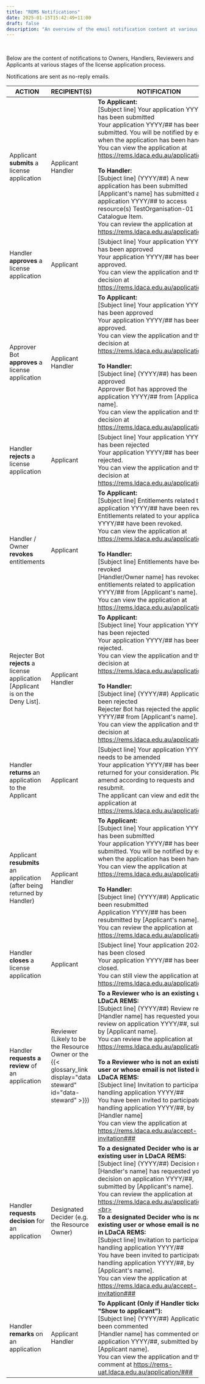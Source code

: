```yaml
---
title: "REMS Notifications"
date: 2025-01-15T15:42:49+11:00
draft: false
description: "An overview of the email notification content at various stages of the license application process."
---
```


<br>

Below are the content of notifications to Owners, Handlers, Reviewers and Applicants at various stages of the license application process.

Notifications are sent as no-reply emails.

| ACTION                                                                          | RECIPIENT(S)                                                                                                     | NOTIFICATION                                                                                                                                                                                                                                                                                                                                                                                                                                                                                                                                                                                                                                                                      |
| ------------------------------------------------------------------------------- | ---------------------------------------------------------------------------------------------------------------- | --------------------------------------------------------------------------------------------------------------------------------------------------------------------------------------------------------------------------------------------------------------------------------------------------------------------------------------------------------------------------------------------------------------------------------------------------------------------------------------------------------------------------------------------------------------------------------------------------------------------------------------------------------------------------------- |
| Applicant **submits** a license application                                     | Applicant<br>Handler                                                                                             | **To Applicant:**<br>[Subject line] Your application YYYY/## has been submitted<br>Your application YYYY/## has been submitted. You will be notified by email when the application has been handled.<br>You can view the application at https://rems.ldaca.edu.au/application/###<br><br>**To Handler:**<br>[Subject line] (YYYY/##) A new application has been submitted<br>[Applicant's name] has submitted a new application YYYY/## to access resource(s) TestOrganisation-01 Catalogue Item.<br>You can review the application at https://rems.ldaca.edu.au/application/###                                                                                                  |
| Handler **approves** a license application                                      | Applicant                                                                                                        | [Subject line] Your application YYYY/## has been approved<br>Your application YYYY/## has been approved.<br>You can view the application and the decision at https://rems.ldaca.edu.au/application/###                                                                                                                                                                                                                                                                                                                                                                                                                                                                            |
| Approver Bot **approves** a license application                                 | Applicant<br>Handler                                                                                             | **To Applicant:**<br>[Subject line] Your application YYYY/## has been approved<br>Your application YYYY/## has been approved.<br>You can view the application and the decision at https://rems.ldaca.edu.au/application/###<br><br>**To Handler:**<br>[Subject line] (YYYY/##) has been approved<br>Approver Bot has approved the application YYYY/## from [Applicant's name].<br>You can view the application and the decision at https://rems.ldaca.edu.au/application/###                                                                                                                                                                                                      |
| Handler **rejects** a license application                                       | Applicant                                                                                                        | [Subject line] Your application YYYY/## has been rejected<br>Your application YYYY/## has been rejected.<br>You can view the application and the decision at https://rems.ldaca.edu.au/application/###                                                                                                                                                                                                                                                                                                                                                                                                                                                                            |
| Handler / Owner **revokes** entitlements                                        | Applicant                                                                                                        | **To Applicant:**<br>[Subject line] Entitlements related to your application YYYY/## have been revoked<br>Entitlements related to your application YYYY/## have been revoked.<br>You can view the application at https://rems.ldaca.edu.au/application/###<br><br>**To Handler:**<br>[Subject line] Entitlements have been revoked<br>[Handler/Owner name] has revoked the entitlements related to application YYYY/## from [Applicant's name].<br>You can view the application at https://rems.ldaca.edu.au/application/                                                                                                                                                                                                                                                                                                                                                                         |
| Rejecter Bot **rejects** a license application [Applicant is on the Deny List]. | Applicant<br>Handler                                                                                             | **To Applicant:**<br>[Subject line] Your application YYYY/## has been rejected<br>Your application YYYY/## has been rejected.<br>You can view the application and the decision at https://rems.ldaca.edu.au/application/###<br><br>**To Handler:**<br>[Subject line] (YYYY/##) Application has been rejected<br>Rejecter Bot has rejected the application YYYY/## from [Applicant's name].<br>You can view the application and the decision at https://rems.ldaca.edu.au/application/###                                                                                                                                                                                          |
| Handler **returns** an application to the Applicant                             | Applicant                                                                                                        | [Subject line] Your application YYYY/## needs to be amended<br>Your application YYYY/## has been returned for your consideration. Please, amend according to requests and resubmit.<br>The applicant can view and edit the application at https://rems.ldaca.edu.au/application/#                                                                                                                                                                                                                                                                                                                                                                                                 |
| Applicant **resubmits** an application (after being returned by Handler)        | Applicant<br>Handler                                                                                             | **To Applicant:**<br>[Subject line] Your application YYYY/## has been submitted<br>Your application YYYY/## has been submitted. You will be notified by email when the application has been handled.<br>You can view the application at https://rems.ldaca.edu.au/application/###<br><br>**To Handler:**<br>[Subject line] (YYYY/##) Application has been resubmitted<br>Application YYYY/## has been resubmitted by [Applicant's name].<br>You can review the application at https://rems.ldaca.edu.au/application/###                                                                                                                                                           |
| Handler **closes** a license application                                        | Applicant                                                                                                        | [Subject line] Your application 2024/35 has been closed<br>Your application YYYY/## has been closed.<br>You can still view the application at https://rems.ldaca.edu.au/application/###                                                                                                                                                                                                                                                                                                                                                                                                                                                                                           |
| Handler **requests a review** of an application                                 | Reviewer (Likely to be the Resource Owner or the {{< glossary_link display="data steward" id="data-steward" >}}) | **To a Reviewer who is an existing user in LDaCA REMS:**<br>[Subject line] (YYYY/##) Review request<br>[Handler name] has requested your review on application YYYY/##, submitted by [Applicant name].<br>You can review the application at https://rems.ldaca.edu.au/application/###<br><br>**To a Reviewer who is not an existing user or whose email is not listed in LDaCA REMS:**<br>[Subject line] Invitation to participate in handling application YYYY/##<br>You have been invited to participate in handling application YYYY/##, by [Handler name]<br>You can view the application at https://rems.ldaca.edu.au/accept-invitation###                                   |
| Handler **requests decision** for an application                                | Designated Decider (e.g. the Resource Owner)                                                                     | **To a designated Decider who is an existing user in LDaCA REMS:**<br>[Subject line] (YYYY/##) Decision request<br>[Handler's name] has requested your decision on application YYYY/##, submitted by [Applicant's name].<br>You can review the application at https://rems.ldaca.edu.au/application/###.<br><br>**To a designated Decider who is not an existing user or whose email is not listed in LDaCA REMS:**<br>[Subject line] Invitation to participate in handling application YYYY/##<br>You have been invited to participate in handling application YYYY/##, by [Applicant's name].<br>You can view the application at https://rems.ldaca.edu.au/accept-invitation### |
| Handler **remarks** on an application                                           | Applicant<br>Handler                                                                                             | **To Applicant (Only if Handler ticked "Show to applicant"):**<br>[Subject line] (YYYY/##) Application has been commented<br>[Handler name] has commented on your application YYYY/##, submitted by [Applicant name].<br>You can view the application and the comment at https://rems-uat.ldaca.edu.au/application/###                                                                                                                                                                                                                                                                                                                                    |
